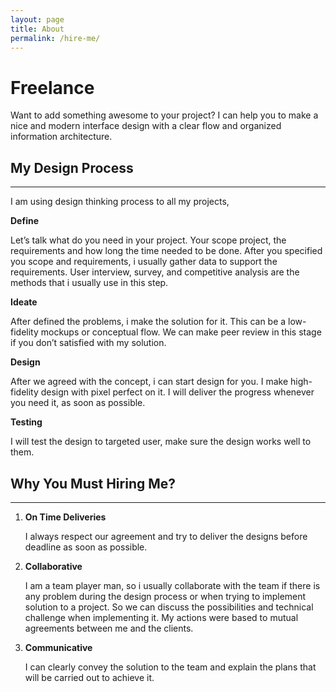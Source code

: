 ```yaml
---
layout: page
title: About
permalink: /hire-me/
---
```


# Freelance

Want to add something awesome to your project? I can help you to make a nice and modern interface design with a clear flow and organized information architecture.

## My Design Process

------

I am using design thinking process to all my projects,

**Define**

Let’s talk what do you need in your project. Your scope project, the requirements and how long the time needed to be done. After you specified you scope and requirements, i usually gather data to support the requirements. User interview, survey, and competitive analysis are the methods that i usually use in this step.

**Ideate**

After defined the problems, i make the solution for it. This can be a low-fidelity mockups or conceptual flow. We can make peer review in this stage if you don’t satisfied with my solution.

**Design**

After we agreed with the concept, i can start design for you. I make high-fidelity design with pixel perfect on it. I will deliver the progress whenever you need it, as soon as possible.

**Testing**

I will test the design to targeted user, make sure the design works well to them.

## Why You Must Hiring Me?

------

1. **On Time Deliveries**

   I always respect our agreement and try to deliver the designs before deadline as soon as possible.

2. **Collaborative**

   I am a team player man, so i usually collaborate with the team if there is any problem during the design process or when trying to implement solution to a project. So we can discuss the possibilities and technical challenge when implementing it. My actions were based to mutual agreements between me and the clients.
   
3. **Communicative**

   I can clearly convey the solution to the team and explain the plans that will be carried out to achieve it.
